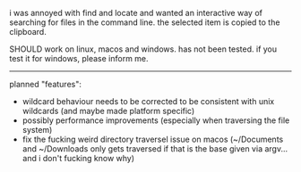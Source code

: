i was annoyed with find and locate and wanted an interactive way of searching for files in the command line.
the selected item is copied to the clipboard.

SHOULD work on linux, macos and windows. has not been tested. if you test it for windows, please inform me.

----

planned "features": 
 - wildcard behaviour needs to be corrected to be consistent with unix wildcards (and maybe made platform specific)
 - possibly performance improvements (especially when traversing the file system)
 - fix the fucking weird directory traversel issue on macos (~/Documents and ~/Downloads only gets traversed if that is the base given via argv... and i don't fucking know why)